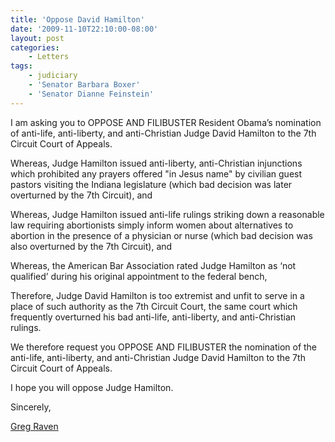 ```yaml
---
title: 'Oppose David Hamilton'
date: '2009-11-10T22:10:00-08:00'
layout: post
categories:
    - Letters
tags:
    - judiciary
    - 'Senator Barbara Boxer'
    - 'Senator Dianne Feinstein'
---
```


I am asking you to OPPOSE AND FILIBUSTER Resident Obama’s nomination of anti-life, anti-liberty, and anti-Christian Judge David Hamilton to the 7th Circuit Court of Appeals.  
  
Whereas, Judge Hamilton issued anti-liberty, anti-Christian injunctions which prohibited any prayers offered "in Jesus name" by civilian guest pastors visiting the Indiana legislature (which bad decision was later overturned by the 7th Circuit), and

Whereas, Judge Hamilton issued anti-life rulings striking down a reasonable law requiring abortionists simply inform women about alternatives to abortion in the presence of a physician or nurse (which bad decision was also overturned by the 7th Circuit), and  
  
Whereas, the American Bar Association rated Judge Hamilton as ‘not qualified’ during his original appointment to the federal bench,

Therefore, Judge David Hamilton is too extremist and unfit to serve in a place of such authority as the 7th Circuit Court, the same court which frequently overturned his bad anti-life, anti-liberty, and anti-Christian rulings.

We therefore request you OPPOSE AND FILIBUSTER the nomination of the anti-life, anti-liberty, and anti-Christian Judge David Hamilton to the 7th Circuit Court of Appeals.

I hope you will oppose Judge Hamilton.

Sincerely,

[Greg Raven](https://www.gregraven.org/)